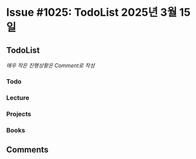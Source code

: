 # Issue #1025: TodoList 2025년 3월 15일

## TodoList

*매우 작은 진행상황은 Comment로 작성*

### Todo  

### Lecture

### Projects

### Books


## Comments

